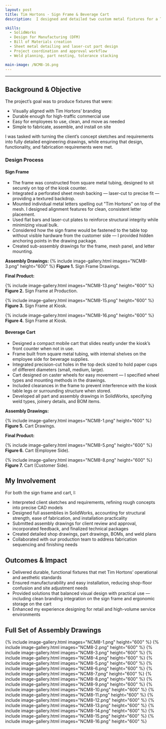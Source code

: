 ```yaml
---
layout: post
title: Tim Hortons - Sign Frame & Beverage Cart
description:  I designed and detailed two custom metal fixtures for a Tim Hortons kiosk: a sign frame that mounted above the serving area, and a mobile beverage cart with integrated cup storage and shelving. Both units were developed for functional daily use and to match Tim Hortons’ branded look. I translated the client’s initial concepts into manufacturable SolidWorks models, created production-ready shop drawings, and supported fabrication coordination.

skills: 
  - SolidWorks
  - Design for Manufacturing (DFM)
  - Bill of Materials creation
  - Sheet metal detailing and laser-cut part design
  - Project coordination and approval workflow
  - Weld planning, part nesting, tolerance stacking

main-image: /NCM8-16.png
---
```


---
## Background & Objective
The project’s goal was to produce fixtures that were:
- Visually aligned with Tim Hortons’ branding
- Durable enough for high-traffic commercial use
- Easy for employees to use, clean, and move as needed
- Simple to fabricate, assemble, and install on site

I was tasked with turning the client’s concept sketches and requirements into fully detailed engineering drawings, while ensuring that design, functionality, and fabrication requirements were met.

### Design Process
#### Sign Frame
- The frame was constructed from square metal tubing, designed to sit securely on top of the kiosk counter.
- Integrated a perforated sheet mesh backing — laser-cut to precise fit — providing a textured backdrop.
- Mounted individual metal letters spelling out "Tim Hortons" on top of the mesh. I designed alignment features for clean, consistent letter placement.
- Used flat bars and laser-cut plates to reinforce structural integrity while minimizing visual bulk.
- Considered how the sign frame would be fastened to the table top without visible hardware from the customer side — I provided hidden anchoring points in the drawing package.
- Created sub-assembly drawings for the frame, mesh panel, and letter mounting.

**Assembly Drawings:**
{% include image-gallery.html images="NCM8-3.png" height="600" %}
**Figure 1.** Sign Frame Drawings.

**Final Product:**

{% include image-gallery.html images="NCM8-13.png" height="600" %}
**Figure 2.** Sign Frame at Production.

{% include image-gallery.html images="NCM8-15.png" height="600" %}
**Figure 3.** Sign Frame at Kiosk.

{% include image-gallery.html images="NCM8-16.png" height="600" %}
**Figure 4.** Sign Frame at Kiosk.

#### Beverage Cart
- Designed a compact mobile cart that slides neatly under the kiosk’s front counter when not in use.
- Frame built from square metal tubing, with internal shelves on the employee side for beverage supplies.
- Integrated precision-cut holes in the top deck sized to hold paper cups of different diameters (small, medium, large).
- Cart designed on caster wheels for easy movement — I specified wheel types and mounting methods in the drawings.
- Included clearances in the frame to prevent interference with the kiosk table legs or surrounding structure when stored.
- Developed all part and assembly drawings in SolidWorks, specifying weld types, joinery details, and BOM items.

**Assembly Drawings:**

{% include image-gallery.html images="NCM8-1.png" height="600" %}
**Figure 5.** Cart Drawings.

**Final Product:**

{% include image-gallery.html images="NCM8-5.png" height="600" %}
**Figure 6.** Cart (Employee Side).

{% include image-gallery.html images="NCM8-8.png" height="600" %}
**Figure 7.** Cart (Customer Side).

## My Involvement

For both the sign frame and cart, I:

- Interpreted client sketches and requirements, refining rough concepts into precise CAD models
- Designed full assemblies in SolidWorks, accounting for structural strength, ease of fabrication, and installation practicality
- Submitted assembly drawings for client review and approval, incorporated feedback, and finalized technical packages
- Created detailed shop drawings, part drawings, BOMs, and weld plans
- Collaborated with our production team to address fabrication sequencing and finishing needs

## Outcomes & Impact 
- Delivered durable, functional fixtures that met Tim Hortons’ operational and aesthetic standards
- Ensured manufacturability and easy installation, reducing shop-floor confusion and site adjustment needs
- Provided solutions that balanced visual design with practical use — including clean branding integration on the sign frame and ergonomic storage on the cart
- Enhanced my experience designing for retail and high-volume service environments

## Full Set of Assembly Drawings
{% include image-gallery.html images="NCM8-1.png" height="600" %}
{% include image-gallery.html images="NCM8-2.png" height="600" %} 
{% include image-gallery.html images="NCM8-3.png" height="600" %} 
{% include image-gallery.html images="NCM8-4.png" height="600" %} 
{% include image-gallery.html images="NCM8-5.png" height="600" %} 
{% include image-gallery.html images="NCM8-6.png" height="600" %} 
{% include image-gallery.html images="NCM8-7.png" height="600" %}
{% include image-gallery.html images="NCM8-8.png" height="600" %} 
{% include image-gallery.html images="NCM8-9.png" height="600" %} 
{% include image-gallery.html images="NCM8-10.png" height="600" %} 
{% include image-gallery.html images="NCM8-11.png" height="600" %} 
{% include image-gallery.html images="NCM8-12.png" height="600" %} 
{% include image-gallery.html images="NCM8-13.png" height="600" %} 
{% include image-gallery.html images="NCM8-14.png" height="600" %} 
{% include image-gallery.html images="NCM8-15.png" height="600" %}
{% include image-gallery.html images="NCM8-16.png" height="600" %} 
